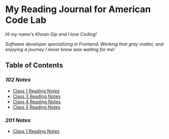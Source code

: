 # My Reading Journal for American Code Lab

*Hi my name's Khoan Gip and I love Coding!*

*Software developer specializing in Frontend. Working that gray matter, and enjoying a journey I never knew was waiting for me!*

## Table of Contents

### *102 Notes*

- [Class 1 Reading Notes](102/class1.md)
- [Class 3 Reading Notes](102/class3.md)
- [Class 4 Reading Notes](102/class4.md)
- [Class 5 Reading Notes](102/class5.md)

### *201 Notes*

- [Class 1 Reading Notes](201/class1.md)
